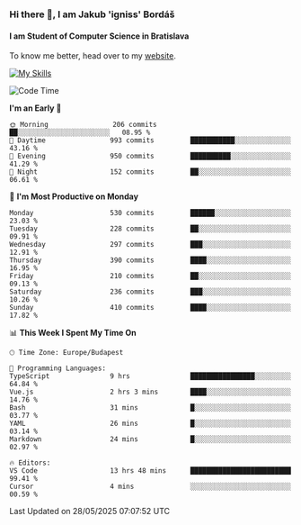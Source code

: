 ### Hi there 👋, I am Jakub 'igniss' Bordáš

#### I am Student of Computer Science in Bratislava
To know me better, head over to my [website](https://bordas.sk).

[![My Skills](https://skillicons.dev/icons?i=js,typescript,html,css,figma,svelte,vue,next,postgresql,nest,express,nodejs)](https://bordas.sk)


<!--START_SECTION:waka-->
![Code Time](http://img.shields.io/badge/Code%20Time-1%2C915%20hrs%2036%20mins-blue)

**I'm an Early 🐤** 

```text
🌞 Morning                206 commits         ██░░░░░░░░░░░░░░░░░░░░░░░   08.95 % 
🌆 Daytime                993 commits         ███████████░░░░░░░░░░░░░░   43.16 % 
🌃 Evening                950 commits         ██████████░░░░░░░░░░░░░░░   41.29 % 
🌙 Night                  152 commits         ██░░░░░░░░░░░░░░░░░░░░░░░   06.61 % 
```
📅 **I'm Most Productive on Monday** 

```text
Monday                   530 commits         ██████░░░░░░░░░░░░░░░░░░░   23.03 % 
Tuesday                  228 commits         ██░░░░░░░░░░░░░░░░░░░░░░░   09.91 % 
Wednesday                297 commits         ███░░░░░░░░░░░░░░░░░░░░░░   12.91 % 
Thursday                 390 commits         ████░░░░░░░░░░░░░░░░░░░░░   16.95 % 
Friday                   210 commits         ██░░░░░░░░░░░░░░░░░░░░░░░   09.13 % 
Saturday                 236 commits         ███░░░░░░░░░░░░░░░░░░░░░░   10.26 % 
Sunday                   410 commits         ████░░░░░░░░░░░░░░░░░░░░░   17.82 % 
```


📊 **This Week I Spent My Time On** 

```text
🕑︎ Time Zone: Europe/Budapest

💬 Programming Languages: 
TypeScript               9 hrs               ████████████████░░░░░░░░░   64.84 % 
Vue.js                   2 hrs 3 mins        ████░░░░░░░░░░░░░░░░░░░░░   14.76 % 
Bash                     31 mins             █░░░░░░░░░░░░░░░░░░░░░░░░   03.77 % 
YAML                     26 mins             █░░░░░░░░░░░░░░░░░░░░░░░░   03.14 % 
Markdown                 24 mins             █░░░░░░░░░░░░░░░░░░░░░░░░   02.97 % 

🔥 Editors: 
VS Code                  13 hrs 48 mins      █████████████████████████   99.41 % 
Cursor                   4 mins              ░░░░░░░░░░░░░░░░░░░░░░░░░   00.59 % 
```


 Last Updated on 28/05/2025 07:07:52 UTC
<!--END_SECTION:waka-->
